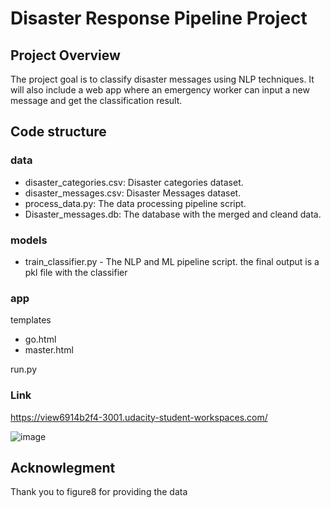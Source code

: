 # Disaster Response Pipeline Project
## **Project Overview**

The project goal is to classify disaster messages using NLP techniques. 
It will also include a web app where an emergency worker can input a new message and get the classification result.

## **Code structure**

### data
+ disaster_categories.csv: Disaster categories dataset.
+ disaster_messages.csv: Disaster Messages dataset.
+ process_data.py: The data processing pipeline script.
+ Disaster_messages.db: The database with the merged and cleand data.

### models
+ train_classifier.py - The NLP and ML pipeline script. the final output is a pkl file with the classifier

### app
templates
+ go.html
+ master.html

run.py 

### Link
https://view6914b2f4-3001.udacity-student-workspaces.com/

![image](https://github.com/sj2407/Disaster_response_pipeline/app/disaster_pipeline.png)

## **Acknowlegment**
Thank you to figure8 for providing the data 
